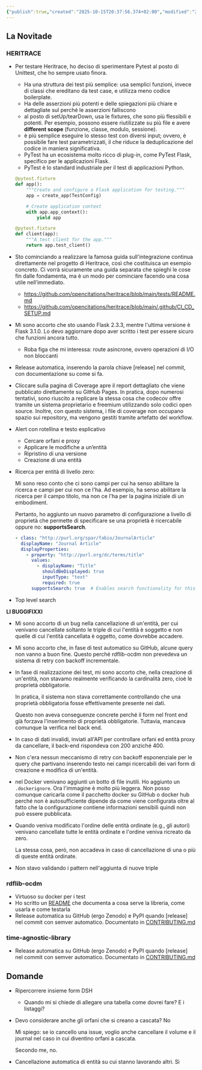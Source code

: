 ```yaml
---
{"publish":true,"created":"2025-10-15T20:37:56.374+02:00","modified":"2025-10-15T19:38:14.000+02:00","cssclasses":""}
---
```



## La Novitade

### HERITRACE

- Per testare Heritrace, ho deciso di sperimentare Pytest al posto di Unittest, che ho sempre usato finora.
    - Ha una struttura dei test più semplice: usa semplici funzioni, invece di classi che ereditano da test case, e utilizza meno codice boilerplate.
    - Ha delle asserzioni più potenti e delle spiegazioni più chiare e dettagliate sul perché le asserzioni falliscono
    - al posto di setUp/tearDown, usa le fixtures, che sono più flessibili e potenti. Per esempio, possono essere riutilizzate su più file e avere **different scope** (funzione, classe, modulo, sessione).
    - è più semplice eseguire lo stesso test con diversi input; ovvero, è possibile fare test parametrizzati, il che riduce la deduplicazione del codice in maniera significativa.
    - PyTest ha un ecosistema molto ricco di plug-in, come PyTest Flask, specifico per le applicazioni Flask.
    - PyTest è lo standard industriale per il test di applicazioni Python.
    
    ```python
    @pytest.fixture
    def app():
        """Create and configure a Flask application for testing."""
        app = create_app(TestConfig)
    
        # Create application context
        with app.app_context():
            yield app
    
    @pytest.fixture
    def client(app):
        """A test client for the app."""
        return app.test_client()
    ```
    
- Sto cominciando a realizzare la famosa guida sull'integrazione continua direttamente nel progetto di Heritrace, così che costituisca un esempio concreto. Ci vorrà sicuramente una guida separata che spieghi le cose fin dalle fondamenta, ma è un modo per cominciare facendo una cosa utile nell’immediato.
    - https://github.com/opencitations/heritrace/blob/main/tests/README.md
    - https://github.com/opencitations/heritrace/blob/main/.github/CI_CD_SETUP.md
- Mi sono accorto che sto usando Flask 2.3.3, mentre l'ultima versione è Flask 3.1.0. Lo devo aggiornare dopo aver scritto i test per essere sicuro che funzioni ancora tutto.
    - Roba figa che mi interessa: route asincrone, ovvero operazioni di I/O non bloccanti
- Release automatica, inserendo la parola chiave [release] nel commit, con documentazione su come si fa.
- Cliccare sulla pagina di Coverage apre il report dettagliato che viene pubblicato direttamente su GitHub Pages. In pratica, dopo numerosi tentativi, sono riuscito a replicare la stessa cosa che codecov offre tramite un sistema proprietario e freemium utilizzando solo codici open source. Inoltre, con questo sistema, i file di coverage non occupano spazio sui repository, ma vengono gestiti tramite artefatto del workflow.
- Alert con rotellina e testo esplicativo
    - Cercare orfani e proxy
    - Applicare le modifiche a un’entità
    - Ripristino di una versione
    - Creazione di una entità
- Ricerca per entità di livello zero:
    
    Mi sono reso conto che ci sono campi per cui ha senso abilitare la ricerca e campi per cui non ce l'ha. Ad esempio, ha senso abilitare la ricerca per il campo titolo, ma non ce l'ha per la pagina iniziale di un embodiment.
    
    Pertanto, ho aggiunto un nuovo parametro di configurazione a livello di proprietà che permette di specificare se una proprietà è ricercabile oppure no: **supportsSearch**.
    
    ```yaml
    - class: "http://purl.org/spar/fabio/JournalArticle"
      displayName: "Journal Article"
      displayProperties:
        - property: "http://purl.org/dc/terms/title"
          values:
            - displayName: "Title"
              shouldBeDisplayed: true
              inputType: "text"
              required: true
          supportsSearch: true  # Enables search functionality for this field
    ```
    
- Top level search

**LI BUGGIFIXXI**

- Mi sono accorto di un bug nella cancellazione di un'entità, per cui venivano cancellate soltanto le triple di cui l'entità è soggetto e non quelle di cui l'entità cancellata è oggetto, come dovrebbe accadere.
- Mi sono accorto che, in fase di test automatico su GitHub, alcune query non vanno a buon fine. Questo perché rdflib-ocdm non prevedeva un sistema di retry con backoff incrementale.
- In fase di realizzazione dei test, mi sono accorto che, nella creazione di un'entità, non stavamo realmente verificando la cardinalità zero, cioè le proprietà obbligatorie.
    
    In pratica, il sistema non stava correttamente controllando che una proprietà obbligatoria fosse effettivamente presente nei dati.
    
    Questo non aveva conseguenze concrete perché il form nel front end già forzava l'inserimento di proprietà obbligatorie. Tuttavia, mancava comunque la verifica nel back end.
    
- In caso di dati invalidi, inviati all'API per controllare orfani ed entità proxy da cancellare, il back-end rispondeva con 200 anziché 400.
- Non c'era nessun meccanismo di retry con backoff esponenziale per le query che partivano inserendo testo nei campi ricercabili dei vari form di creazione e modifica di un'entità.
- nel Docker venivano aggiunti un botto di file inutili. Ho aggiunto un `.dockerignore`. Ora l'immagine è molto più leggera. Non posso comunque caricarla come il pacchetto docker su GitHub o docker hub perché non è autosufficiente dipende da come viene configurata oltre al fatto che la configurazione contiene informazioni sensibili quindi non può essere pubblicata.
- Quando veniva modificato l'ordine delle entità ordinate (e.g., gli autori) venivano cancellate tutte le entità ordinate e l'ordine veniva ricreato da zero.
    
    La stessa cosa, però, non accadeva in caso di cancellazione di una o più di queste entità ordinate.
    
- Non stavo validando i pattern nell'aggiunta di nuove triple
    
    

### rdflib-ocdm

- Virtuoso su docker per i test
- Ho scritto un [README](https://github.com/opencitations/rdflib-ocdm) che documenta a cosa serve la libreria, come usarla e come testarla
- Release automatica su GitHub (ergo Zenodo) e PyPI quando [release] nel commit con semver automatico. Documentato in [CONTRIBUTING.md](https://github.com/opencitations/rdflib-ocdm/blob/main/CONTRIBUTING.md)

### time-agnostic-library

- Release automatica su GitHub (ergo Zenodo) e PyPI quando [release] nel commit con semver automatico. Documentato in [CONTRIBUTING.md](https://github.com/opencitations/time-agnostic-library/blob/main/CONTRIBUTING.md)

## Domande

- Ripercorrere insieme form DSH
    - Quando mi si chiede di allegare una tabella come dovrei fare? E i listaggi?
- Devo considerare anche gli orfani che si creano a cascata? No
    
    Mi spiego: se io cancello una issue, voglio anche cancellare il volume e il journal nel caso in cui diventino orfani a cascata.
    
    Secondo me, no.
    
- Cancellazione automatica di entità su cui stanno lavorando altri. Sì